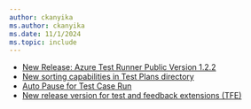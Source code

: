 ```yaml
---
author: ckanyika
ms.author: ckanyika
ms.date: 11/1/2024
ms.topic: include
---
```

 
- [New Release: Azure Test Runner Public Version 1.2.2](#new-release-azure-test-runner-public-version-122)
- [New sorting capabilities in Test Plans directory](#new-sorting-capabilities-in-test-plans-directory) 
- [Auto Pause for Test Case Run](#auto-pause-for-test-case-run)
- [New release version for test and feedback extensions (TFE)](#new-release-version-for-test-and-feedback-extensions-tfe)
